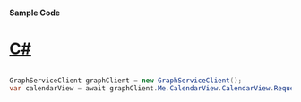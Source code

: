 #### Sample Code
# [C#](#tab/Csharp)

```C#

GraphServiceClient graphClient = new GraphServiceClient();
var calendarView = await graphClient.Me.CalendarView.CalendarView.Request().GetAsync();

```